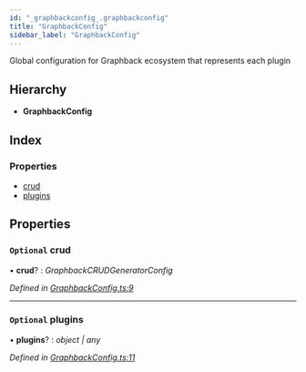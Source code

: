 ```yaml
---
id: "_graphbackconfig_.graphbackconfig"
title: "GraphbackConfig"
sidebar_label: "GraphbackConfig"
---
```


Global configuration for Graphback ecosystem that represents each plugin

## Hierarchy

* **GraphbackConfig**

## Index

### Properties

* [crud](_graphbackconfig_.graphbackconfig.md#optional-crud)
* [plugins](_graphbackconfig_.graphbackconfig.md#optional-plugins)

## Properties

### `Optional` crud

• **crud**? : *GraphbackCRUDGeneratorConfig*

*Defined in [GraphbackConfig.ts:9](https://github.com/aerogear/graphback/blob/63664df15/packages/graphback/src/GraphbackConfig.ts#L9)*

___

### `Optional` plugins

• **plugins**? : *object | any*

*Defined in [GraphbackConfig.ts:11](https://github.com/aerogear/graphback/blob/63664df15/packages/graphback/src/GraphbackConfig.ts#L11)*
